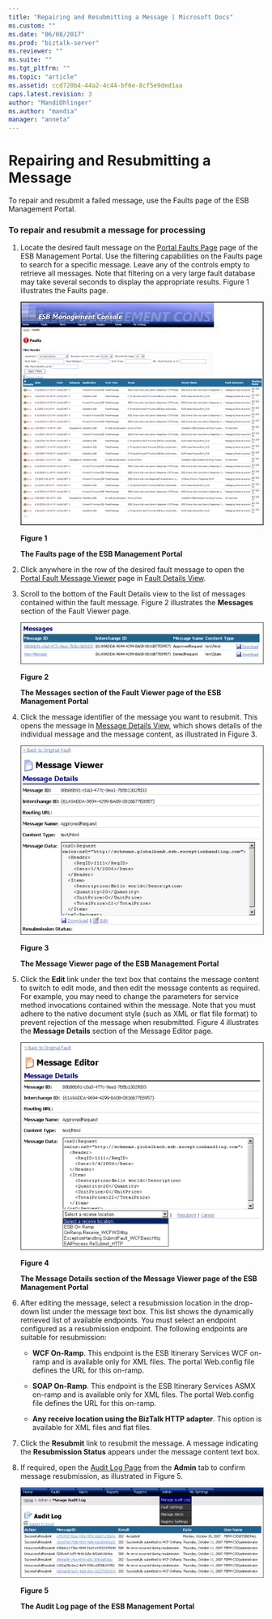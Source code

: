 ```yaml
---
title: "Repairing and Resubmitting a Message | Microsoft Docs"
ms.custom: ""
ms.date: "06/08/2017"
ms.prod: "biztalk-server"
ms.reviewer: ""
ms.suite: ""
ms.tgt_pltfrm: ""
ms.topic: "article"
ms.assetid: ccd720b4-44a2-4c44-bf6e-8cf5e9ded1aa
caps.latest.revision: 3
author: "MandiOhlinger"
ms.author: "mandia"
manager: "anneta"
---
```

# Repairing and Resubmitting a Message
To repair and resubmit a failed message, use the Faults page of the ESB Management Portal.  
  
### To repair and resubmit a message for processing  
  
1.  Locate the desired fault message on the [Portal Faults Page](../esb-toolkit/portal-faults-page.md) page of the ESB Management Portal. Use the filtering capabilities on the Faults page to search for a specific message. Leave any of the controls empty to retrieve all messages. Note that filtering on a very large fault database may take several seconds to display the appropriate results. Figure 1 illustrates the Faults page.  
  
     ![FaultsPage](../esb-toolkit/media/faultspage.gif "FaultsPage")  
  
     **Figure 1**  
  
     **The Faults page of the ESB Management Portal**  
  
2.  Click anywhere in the row of the desired fault message to open the [Portal Fault Message Viewer](../esb-toolkit/portal-fault-message-viewer.md) page in [Fault Details View](../esb-toolkit/fault-details-view.md).  
  
3.  Scroll to the bottom of the Fault Details view to the list of messages contained within the fault message. Figure 2 illustrates the **Messages** section of the Fault Viewer page.  
  
     ![Messages Section](../esb-toolkit/media/ch8-messagessection.gif "Ch8-MessagesSection")  
  
     **Figure 2**  
  
     **The Messages section of the Fault Viewer page of the ESB Management Portal**  
  
4.  Click the message identifier of the message you want to resubmit. This opens the message in [Message Details View](../esb-toolkit/message-details-view.md), which shows details of the individual message and the message content, as illustrated in Figure 3.  
  
     ![Message Viewer](../esb-toolkit/media/ch8-messageviewer.gif "Ch8-MessageViewer")  
  
     **Figure 3**  
  
     **The Message Viewer page of the ESB Management Portal**  
  
5.  Click the **Edit** link under the text box that contains the message content to switch to edit mode, and then edit the message contents as required. For example, you may need to change the parameters for service method invocations contained within the message. Note that you must adhere to the native document style (such as XML or flat file format) to prevent rejection of the message when resubmitted. Figure 4 illustrates the **Message Details** section of the Message Editor page.  
  
     ![Message Details](../esb-toolkit/media/ch8-messagedetails.gif "Ch8-MessageDetails")  
  
     **Figure 4**  
  
     **The Message Details section of the Message Viewer page of the ESB Management Portal**  
  
6.  After editing the message, select a resubmission location in the drop-down list under the message text box. This list shows the dynamically retrieved list of available endpoints. You must select an endpoint configured as a resubmission endpoint. The following endpoints are suitable for resubmission:  
  
    -   **WCF On-Ramp**. This endpoint is the ESB Itinerary Services WCF on-ramp and is available only for XML files. The portal Web.config file defines the URL for this on-ramp.  
  
    -   **SOAP On-Ramp**. This endpoint is the ESB Itinerary Services ASMX on-ramp and is available only for XML files. The portal Web.config file defines the URL for this on-ramp.  
  
    -   **Any receive location using the BizTalk HTTP adapter**. This option is available for XML files and flat files.  
  
7.  Click the **Resubmit** link to resubmit the message. A message indicating the **Resubmission Status** appears under the message content text box.  
  
8.  If required, open the [Audit Log Page](../esb-toolkit/audit-log-page.md) from the **Admin** tab to confirm message resubmission, as illustrated in Figure 5.  
  
     ![AuditLog Page Small View](../esb-toolkit/media/ch8-auditlogpagesmallview.gif "Ch8-AuditLogPageSmallView")  
  
     **Figure 5**  
  
     **The Audit Log page of the ESB Management Portal**